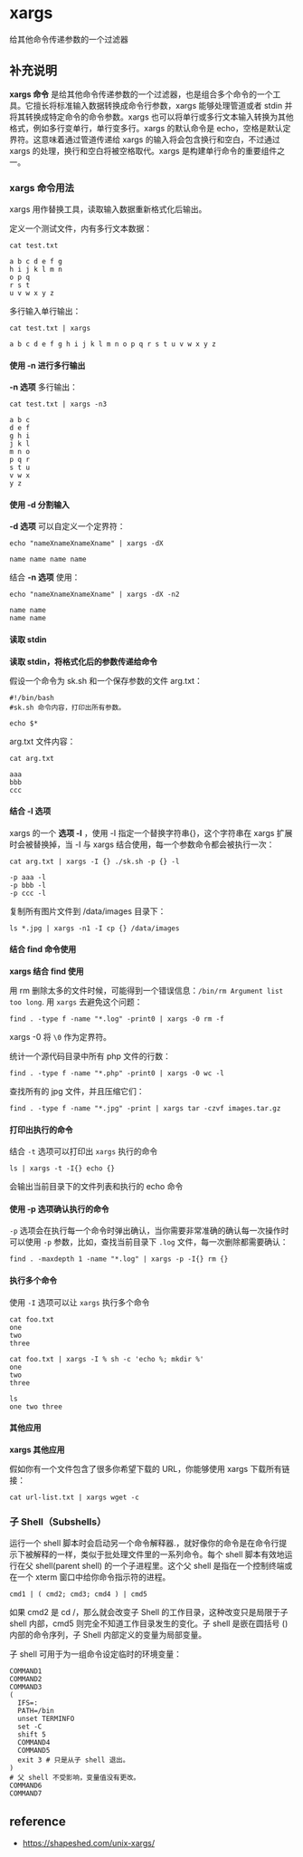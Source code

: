 xargs
===

给其他命令传递参数的一个过滤器

## 补充说明

**xargs 命令** 是给其他命令传递参数的一个过滤器，也是组合多个命令的一个工具。它擅长将标准输入数据转换成命令行参数，xargs 能够处理管道或者 stdin 并将其转换成特定命令的命令参数。xargs 也可以将单行或多行文本输入转换为其他格式，例如多行变单行，单行变多行。xargs 的默认命令是 echo，空格是默认定界符。这意味着通过管道传递给 xargs 的输入将会包含换行和空白，不过通过 xargs 的处理，换行和空白将被空格取代。xargs 是构建单行命令的重要组件之一。

### xargs 命令用法

xargs 用作替换工具，读取输入数据重新格式化后输出。

定义一个测试文件，内有多行文本数据：

```shell
cat test.txt

a b c d e f g
h i j k l m n
o p q
r s t
u v w x y z
```

多行输入单行输出：

```shell
cat test.txt | xargs

a b c d e f g h i j k l m n o p q r s t u v w x y z
```

#### 使用 -n 进行多行输出
**-n 选项** 多行输出：

```shell
cat test.txt | xargs -n3

a b c
d e f
g h i
j k l
m n o
p q r
s t u
v w x
y z
```

#### 使用 -d 分割输入
**-d 选项** 可以自定义一个定界符：

```shell
echo "nameXnameXnameXname" | xargs -dX

name name name name
```

结合 **-n 选项** 使用：

```shell
echo "nameXnameXnameXname" | xargs -dX -n2

name name
name name
```

#### 读取 stdin
**读取 stdin，将格式化后的参数传递给命令**

假设一个命令为 sk.sh 和一个保存参数的文件 arg.txt：

```shell
#!/bin/bash
#sk.sh 命令内容，打印出所有参数。

echo $*
```

arg.txt 文件内容：

```shell
cat arg.txt

aaa
bbb
ccc
```

#### 结合 -I 选项
xargs 的一个 **选项 -I** ，使用 -I 指定一个替换字符串{}，这个字符串在 xargs 扩展时会被替换掉，当 -I 与 xargs 结合使用，每一个参数命令都会被执行一次：

```shell
cat arg.txt | xargs -I {} ./sk.sh -p {} -l

-p aaa -l
-p bbb -l
-p ccc -l
```

复制所有图片文件到 /data/images 目录下：

```shell
ls *.jpg | xargs -n1 -I cp {} /data/images
```

#### 结合 find 命令使用
**xargs 结合 find 使用**

用 rm 删除太多的文件时候，可能得到一个错误信息：`/bin/rm Argument list too long`. 用 `xargs` 去避免这个问题：

```shell
find . -type f -name "*.log" -print0 | xargs -0 rm -f
```

xargs -0 将 `\0` 作为定界符。

统计一个源代码目录中所有 php 文件的行数：

```shell
find . -type f -name "*.php" -print0 | xargs -0 wc -l
```

查找所有的 jpg 文件，并且压缩它们：

```shell
find . -type f -name "*.jpg" -print | xargs tar -czvf images.tar.gz
```

#### 打印出执行的命令
结合 `-t` 选项可以打印出 `xargs` 执行的命令

    ls | xargs -t -I{} echo {}

会输出当前目录下的文件列表和执行的 echo 命令

#### 使用 -p 选项确认执行的命令
`-p` 选项会在执行每一个命令时弹出确认，当你需要非常准确的确认每一次操作时可以使用 `-p` 参数，比如，查找当前目录下 `.log` 文件，每一次删除都需要确认：

    find . -maxdepth 1 -name "*.log" | xargs -p -I{} rm {}

#### 执行多个命令
使用 `-I` 选项可以让 `xargs` 执行多个命令

    cat foo.txt
    one
    two
    three

    cat foo.txt | xargs -I % sh -c 'echo %; mkdir %'
    one
    two
    three

    ls
    one two three


#### 其他应用
**xargs 其他应用**

假如你有一个文件包含了很多你希望下载的 URL，你能够使用 xargs 下载所有链接：

```shell
cat url-list.txt | xargs wget -c
```

### 子 Shell（Subshells）

运行一个 shell 脚本时会启动另一个命令解释器.，就好像你的命令是在命令行提示下被解释的一样，类似于批处理文件里的一系列命令。每个 shell 脚本有效地运行在父 shell(parent shell) 的一个子进程里。这个父 shell 是指在一个控制终端或在一个 xterm 窗口中给你命令指示符的进程。

```shell
cmd1 | ( cmd2; cmd3; cmd4 ) | cmd5
```

如果 cmd2 是 cd /，那么就会改变子 Shell 的工作目录，这种改变只是局限于子 shell 内部，cmd5 则完全不知道工作目录发生的变化。子 shell 是嵌在圆括号 () 内部的命令序列，子 Shell 内部定义的变量为局部变量。

子 shell 可用于为一组命令设定临时的环境变量：

```shell
COMMAND1
COMMAND2
COMMAND3
(
  IFS=:
  PATH=/bin
  unset TERMINFO
  set -C
  shift 5
  COMMAND4
  COMMAND5
  exit 3 # 只是从子 shell 退出。
)
# 父 shell 不受影响，变量值没有更改。
COMMAND6
COMMAND7
```

## reference

- <https://shapeshed.com/unix-xargs/>


